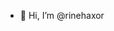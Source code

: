 - 👋 Hi, I’m @rinehaxor


<!---
rinehaxor/rinehaxor is a ✨ special ✨ repository because its `README.md` (this file) appears on your GitHub profile.
You can click the Preview link to take a look at your changes.
--->

